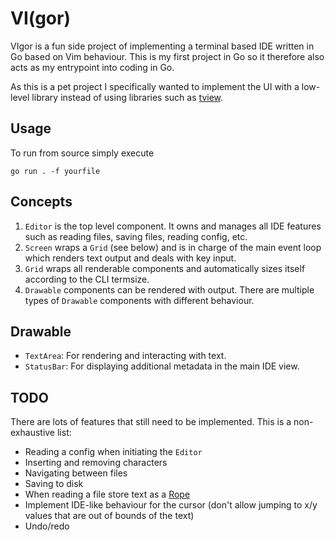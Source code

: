 # VI(gor)

VIgor is a fun side project of implementing a terminal based IDE written in Go based on Vim behaviour. This is my first project in Go so it therefore also acts as my entrypoint into coding in Go.


As this is a pet project I specifically wanted to implement the UI with a low-level library instead of using libraries such as [tview](https://github.com/rivo/tview).

## Usage
To run from source simply execute

`go run . -f yourfile`

## Concepts
1. `Editor` is the top level component. It owns and manages all IDE features such as reading files, saving files, reading config, etc.
2. `Screen` wraps a `Grid` (see below) and is in charge of the main event loop which renders text output and deals with key input.
3. `Grid` wraps all renderable components and automatically sizes itself according to the CLI termsize.
4. `Drawable` components can be rendered with output. There are multiple types of `Drawable` components with different behaviour.

## Drawable
* `TextArea`: For rendering and interacting with text.
* `StatusBar`: For displaying additional metadata in the main IDE view.

## TODO
There are lots of features that still need to be implemented. This is a non-exhaustive list:
* Reading a config when initiating the `Editor`
* Inserting and removing characters
* Navigating between files
* Saving to disk
* When reading a file store text as a [Rope](https://en.wikipedia.org/wiki/Rope_(data_structure))
* Implement IDE-like behaviour for the cursor (don't allow jumping to x/y values that are out of bounds of the text)
* Undo/redo
